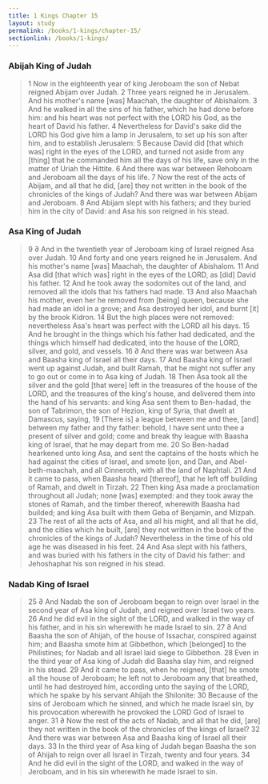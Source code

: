 ```yaml
---
title: 1 Kings Chapter 15
layout: study
permalink: /books/1-kings/chapter-15/
sectionlink: /books/1-kings/
---
```


### Abijah King of Judah

> 1 Now in the eighteenth year of king Jeroboam the son of Nebat reigned Abijam over Judah.
> 2 Three years reigned he in Jerusalem. And his mother's name [was] Maachah, the daughter of Abishalom.
> 3 And he walked in all the sins of his father, which he had done before him: and his heart was not perfect with the LORD his God, as the heart of David his father.
> 4 Nevertheless for David's sake did the LORD his God give him a lamp in Jerusalem, to set up his son after him, and to establish Jerusalem:
> 5 Because David did [that which was] right in the eyes of the LORD, and turned not aside from any [thing] that he commanded him all the days of his life, save only in the matter of Uriah the Hittite.
> 6 And there was war between Rehoboam and Jeroboam all the days of his life.
> 7 Now the rest of the acts of Abijam, and all that he did, [are] they not written in the book of the chronicles of the kings of Judah? And there was war between Abijam and Jeroboam.
> 8 And Abijam slept with his fathers; and they buried him in the city of David: and Asa his son reigned in his stead.

### Asa King of Judah

> 9 ∂ And in the twentieth year of Jeroboam king of Israel reigned Asa over Judah.
> 10 And forty and one years reigned he in Jerusalem. And his mother's name [was] Maachah, the daughter of Abishalom.
> 11 And Asa did [that which was] right in the eyes of the LORD, as [did] David his father.
> 12 And he took away the sodomites out of the land, and removed all the idols that his fathers had made.
> 13 And also Maachah his mother, even her he removed from [being] queen, because she had made an idol in a grove; and Asa destroyed her idol, and burnt [it] by the brook Kidron.
> 14 But the high places were not removed: nevertheless Asa's heart was perfect with the LORD all his days.
> 15 And he brought in the things which his father had dedicated, and the things which himself had dedicated, into the house of the LORD, silver, and gold, and vessels.
> 16 ∂ And there was war between Asa and Baasha king of Israel all their days.
> 17 And Baasha king of Israel went up against Judah, and built Ramah, that he might not suffer any to go out or come in to Asa king of Judah.
> 18 Then Asa took all the silver and the gold [that were] left in the treasures of the house of the LORD, and the treasures of the king's house, and delivered them into the hand of his servants: and king Asa sent them to Ben-hadad, the son of Tabrimon, the son of Hezion, king of Syria, that dwelt at Damascus, saying,
> 19 [There is] a league between me and thee, [and] between my father and thy father: behold, I have sent unto thee a present of silver and gold; come and break thy league with Baasha king of Israel, that he may depart from me.
> 20 So Ben-hadad hearkened unto king Asa, and sent the captains of the hosts which he had against the cities of Israel, and smote Ijon, and Dan, and Abel-beth-maachah, and all Cinneroth, with all the land of Naphtali.
> 21 And it came to pass, when Baasha heard [thereof], that he left off building of Ramah, and dwelt in Tirzah.
> 22 Then king Asa made a proclamation throughout all Judah; none [was] exempted: and they took away the stones of Ramah, and the timber thereof, wherewith Baasha had builded; and king Asa built with them Geba of Benjamin, and Mizpah.
> 23 The rest of all the acts of Asa, and all his might, and all that he did, and the cities which he built, [are] they not written in the book of the chronicles of the kings of Judah? Nevertheless in the time of his old age he was diseased in his feet.
> 24 And Asa slept with his fathers, and was buried with his fathers in the city of David his father: and Jehoshaphat his son reigned in his stead.

### Nadab King of Israel

> 25 ∂ And Nadab the son of Jeroboam began to reign over Israel in the second year of Asa king of Judah, and reigned over Israel two years.
> 26 And he did evil in the sight of the LORD, and walked in the way of his father, and in his sin wherewith he made Israel to sin.
> 27 ∂ And Baasha the son of Ahijah, of the house of Issachar, conspired against him; and Baasha smote him at Gibbethon, which [belonged] to the Philistines; for Nadab and all Israel laid siege to Gibbethon.
> 28 Even in the third year of Asa king of Judah did Baasha slay him, and reigned in his stead.
> 29 And it came to pass, when he reigned, [that] he smote all the house of Jeroboam; he left not to Jeroboam any that breathed, until he had destroyed him, according unto the saying of the LORD, which he spake by his servant Ahijah the Shilonite:
> 30 Because of the sins of Jeroboam which he sinned, and which he made Israel sin, by his provocation wherewith he provoked the LORD God of Israel to anger.
> 31 ∂ Now the rest of the acts of Nadab, and all that he did, [are] they not written in the book of the chronicles of the kings of Israel?
> 32 And there was war between Asa and Baasha king of Israel all their days.
> 33 In the third year of Asa king of Judah began Baasha the son of Ahijah to reign over all Israel in Tirzah, twenty and four years.
> 34 And he did evil in the sight of the LORD, and walked in the way of Jeroboam, and in his sin wherewith he made Israel to sin.
